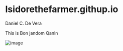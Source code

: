 # Isidorethefarmer.githup.io
Daniel C. De Vera

This is Bon jandom Qanin

![image](https://encrypted-tbn0.gstatic.com/images?q=tbn:ANd9GcR_5pB1ztSlqI-If4U_zzi3p4CLLrRq_fKt9IJQUBs9Oy8H_sDmxNyWHlbyxDGpqE5qk-8&usqp=CAU)

